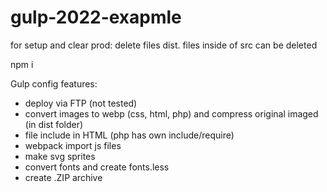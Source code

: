 # gulp-2022-exapmle
for setup and clear prod: delete files dist. files inside of src can be deleted

npm i

Gulp config features:
* deploy via FTP (not tested)
* convert images to webp (css, html, php) and compress original imaged (in dist folder)
* file include in HTML (php has own include/require)
* webpack import js files
* make svg sprites
* convert fonts and create fonts.less
* create .ZIP archive
